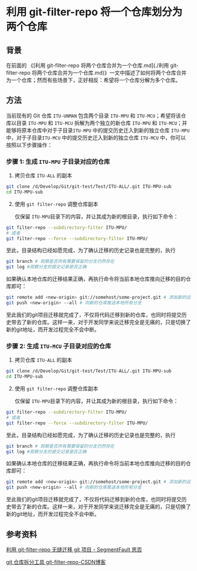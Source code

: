 # 利用 git-filter-repo 将一个仓库划分为两个仓库



## 背景

在前面的 《[利用 git-filter-repo 将两个仓库合并为一个仓库.md](./利用 git-filter-repo 将两个仓库合并为一个仓库.md)》一文中描述了如何将两个仓库合并为一个仓库；然而有些场景下，正好相反：希望将一个仓库分解为多个仓库。



## 方法

当前现有的 Git 仓库 `ITU-UNMAN` 包含两个目录 `ITU-MPU` 和 `ITU-MCU`；希望将该仓库以目录 `ITU-MPU` 和 `ITU-MCU` 拆解为两个独立的新仓库 `ITU-MPU` 和 `ITU-MCU`；并能够将原本仓库中对于子目录`ITU-MPU` 中的提交历史迁入到新的独立仓库 `ITU-MPU` 中，对于子目录`ITU-MCU` 中的提交历史迁入到新的独立仓库 `ITU-MCU` 中，你可以按照以下步骤操作：



### 步骤 1: 生成 `ITU-MPU` 子目录对应的仓库

1. 拷贝仓库 `ITU-ALL` 的副本

```bash
git clone /d/Develop/Git/git-test/Test/ITU-ALL/.git ITU-MPU-sub
cd ITU-MPU-sub
```

2. 使用 `git filter-repo` 调整仓库副本

   仅保留 `ITU-MPU`目录下的内容，并让其成为新的根目录，执行如下命令：

```bash
git filter-repo --subdirectory-filter ITU-MPU/
# 或者
git filter-repo --force --subdirectory-filter ITU-MPU/
```

至此，目录结构已经如愿完成，为了确认迁移的历史记录也是完整的，执行

```bash
git branch # 观察是否所有需要保留的分支仍然存在
git log #观察分支的提交记录是否正确
```

如果确认本地仓库的迁移结果正确，再执行命令将当前本地仓库推向迁移的目的仓库即可：

```bash
git remote add <new-origin> git://somehost/some-project.git # 添加新的远程仓库
git push <new-origin> --all # 向新的仓库推送本地所有分支
```

至此我们的git项目迁移就完成了，不仅将代码迁移到新的仓库，也同时将提交历史带去了新的仓库。这样一来，对于开发同学来说迁移完全是无痛的，只是切换了新的git地址，而开发过程完全不会中断。



### 步骤 2: 生成 `ITU-MCU` 子目录对应的仓库

1. 拷贝仓库 `ITU-ALL` 的副本

```bash
git clone /d/Develop/Git/git-test/Test/ITU-ALL/.git ITU-MPU-sub
cd ITU-MPU-sub
```

2. 使用 `git filter-repo` 调整仓库副本

   仅保留 `ITU-MPU`目录下的内容，并让其成为新的根目录，执行如下命令：

```bash
git filter-repo --subdirectory-filter ITU-MPU/
# 或者
git filter-repo --force --subdirectory-filter ITU-MPU/
```

至此，目录结构已经如愿完成，为了确认迁移的历史记录也是完整的，执行

```bash
git branch # 观察是否所有需要保留的分支仍然存在
git log #观察分支的提交记录是否正确
```

如果确认本地仓库的迁移结果正确，再执行命令将当前本地仓库推向迁移的目的仓库即可：

```bash
git remote add <new-origin> git://somehost/some-project.git # 添加新的远程仓库
git push <new-origin> --all # 向新的仓库推送本地所有分支
```

至此我们的git项目迁移就完成了，不仅将代码迁移到新的仓库，也同时将提交历史带去了新的仓库。这样一来，对于开发同学来说迁移完全是无痛的，只是切换了新的git地址，而开发过程完全不会中断。



## 参考资料

[利用 git-filter-repo 无缝迁移 git 项目 - SegmentFault 思否](https://segmentfault.com/a/1190000041375416)

[git 仓库拆分工具 git-filter-repo-CSDN博客](https://blog.csdn.net/zhulianseu/article/details/129401551)